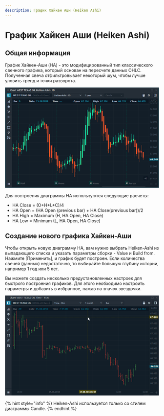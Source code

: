 ```yaml
---
description: График Хайкен Аши (Heiken Ashi)
---
```


# График Хайкен Аши \(Heiken Ashi\)

## Общая информация

График Хайкен-Аши \(HA\) - это модифицированный тип классического свечного графика, который основан на пересчете данных OHLC. Полученная свеча отфильтровывает некоторый шум, чтобы лучше уловить тренд и точки разворота.

![&#x41E;&#x431;&#x449;&#x438;&#x439; &#x432;&#x438;&#x434; &#x434;&#x438;&#x430;&#x433;&#x440;&#x430;&#x43C;&#x43C;&#x44B; &#x425;&#x430;&#x439;&#x43A;&#x435;&#x43D;-&#x410;&#x448;&#x438;](../../../.gitbook/assets/heiken-ashi-chart.png)

Для построения диаграммы HA используются следующие расчеты:

* HA Close = \(O+H+L+C\)/4
* HA Open = \(HA Open \(previous bar\) + HA Close\(previous bar\)\)/2
* HA High = Maximum \(H, HA Open, HA Close\)
* HA Low = Minimum \(L, HA Open, HA Close\)

## Создание нового графика Хайкен-Аши

Чтобы открыть новую диаграмму HA, вам нужно выбрать Heiken-Ashi из выпадающего списка  и указать параметры сборки - Value и Build from. Нажмите \[Применить\], и график будет построен. Если количества свечей \(данных\) недостаточно, то выбирайте большую глубину истории, например 1 год или 5 лет.

Вы можете создать несколько предустановленных настроек для быстрого построения графиков. Для этого необходимо настроить параметры и добавить в избранное, нажав на значок звездочки.

![&#x41F;&#x440;&#x43E;&#x446;&#x435;&#x441;&#x441; &#x441;&#x43E;&#x437;&#x434;&#x430;&#x43D;&#x438;&#x44F; &#x434;&#x438;&#x430;&#x433;&#x440;&#x430;&#x43C;&#x43C;&#x44B; &#x442;&#x438;&#x43F;&#x430; &#x425;&#x430;&#x439;&#x43A;&#x435;&#x43D;-&#x410;&#x448;&#x438;](../../../.gitbook/assets/heiken-ashi-creation.gif)

{% hint style="info" %}
Heiken-Ashi используется только со стилем диаграммы Candle.
{% endhint %}

